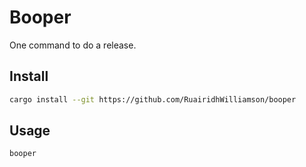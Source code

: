 # Booper

One command to do a release.

## Install

```bash
cargo install --git https://github.com/RuairidhWilliamson/booper
```

## Usage

```bash
booper
```
